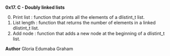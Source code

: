 **0x17. C - Doubly linked lists**


0. Print list : function that prints all the elements of a dlistint_t list.
1. List length : function that returns the number of elements in a linked dlistint_t list.
2. Add node : function that adds a new node at the beginning of a dlistint_t list.

**Author**
Gloria Edumaba Graham







